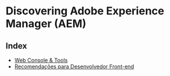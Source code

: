 # Discovering Adobe Experience Manager (AEM)

## Index

-   [Web Console & Tools](web-console-e-ferramentas.md)
-   [Recomendações para Desenvolvedor Front-end](web-console-e-ferramentas.md)
